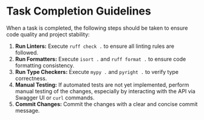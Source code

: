 # Task Completion Guidelines

When a task is completed, the following steps should be taken to ensure code quality and project stability:

1.  **Run Linters:** Execute `ruff check .` to ensure all linting rules are followed.
2.  **Run Formatters:** Execute `isort .` and `ruff format .` to ensure code formatting consistency.
3.  **Run Type Checkers:** Execute `mypy .` and `pyright .` to verify type correctness.
4.  **Manual Testing:** If automated tests are not yet implemented, perform manual testing of the changes, especially by interacting with the API via Swagger UI or `curl` commands.
5.  **Commit Changes:** Commit the changes with a clear and concise commit message.